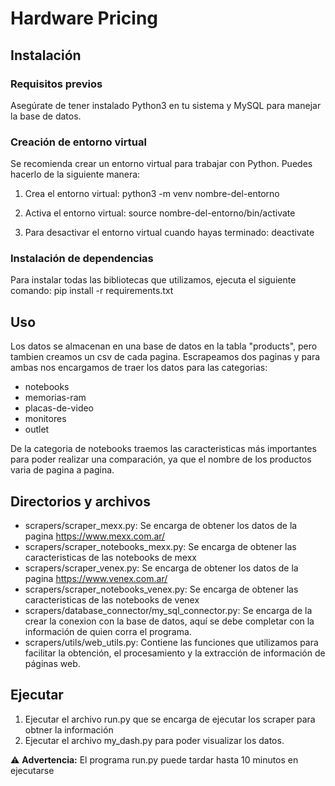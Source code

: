 # Hardware Pricing

## Instalación

### Requisitos previos
Asegúrate de tener instalado Python3 en tu sistema y MySQL para manejar la base de datos.

### Creación de entorno virtual
Se recomienda crear un entorno virtual para trabajar con Python. Puedes hacerlo de la siguiente manera:

1. Crea el entorno virtual:
python3 -m venv nombre-del-entorno

2. Activa el entorno virtual:
source nombre-del-entorno/bin/activate


3. Para desactivar el entorno virtual cuando hayas terminado:
deactivate


### Instalación de dependencias
Para instalar todas las bibliotecas que utilizamos, ejecuta el siguiente comando:
pip install -r requirements.txt

## Uso
Los datos se almacenan en una base de datos en la tabla "products", pero tambien creamos un csv de cada pagina.
Escrapeamos dos paginas y para ambas nos encargamos de traer los datos para las categorias:
- notebooks
- memorias-ram
- placas-de-video
- monitores
- outlet

De la categoria de notebooks traemos las caracteristicas más importantes para poder realizar una comparación, ya que el nombre de los productos varia de pagina a pagina.

## Directorios y archivos
* scrapers/scraper_mexx.py: Se encarga de obtener los datos de la pagina https://www.mexx.com.ar/
* scrapers/scraper_notebooks_mexx.py: Se encarga de obtener las caracteristicas de las  notebooks de mexx
* scrapers/scraper_venex.py: Se encarga de obtener los datos de la pagina https://www.venex.com.ar/
* scrapers/scraper_notebooks_venex.py: Se encarga de obtener las caracteristicas de las  notebooks de venex
* scrapers/database_connector/my_sql_connector.py: Se encarga de la crear la conexion con la base de datos, aquí se debe completar con la información de quien corra el programa.
* scrapers/utils/web_utils.py: Contiene las funciones que utilizamos para facilitar la obtención, el procesamiento y la extracción de información de páginas web.

## Ejecutar
1. Ejecutar el archivo run.py que se encarga de ejecutar los scraper para obtner la información
2. Ejecutar el archivo my_dash.py para poder visualizar los datos.

⚠️ **Advertencia:** El programa run.py puede tardar hasta 10 minutos en ejecutarse